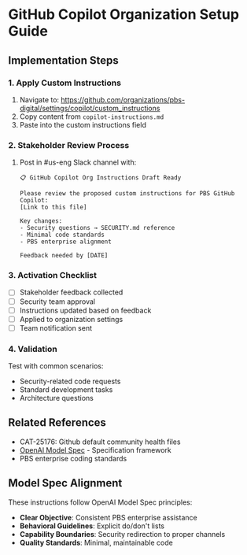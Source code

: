 # GitHub Copilot Organization Setup Guide

## Implementation Steps

### 1. Apply Custom Instructions
1. Navigate to: https://github.com/organizations/pbs-digital/settings/copilot/custom_instructions
2. Copy content from `copilot-instructions.md`
3. Paste into the custom instructions field

### 2. Stakeholder Review Process
1. Post in #us-eng Slack channel with:
   ```
   📋 GitHub Copilot Org Instructions Draft Ready
   
   Please review the proposed custom instructions for PBS GitHub Copilot:
   [Link to this file]
   
   Key changes:
   - Security questions → SECURITY.md reference
   - Minimal code standards
   - PBS enterprise alignment
   
   Feedback needed by [DATE]
   ```

### 3. Activation Checklist
- [ ] Stakeholder feedback collected
- [ ] Security team approval
- [ ] Instructions updated based on feedback
- [ ] Applied to organization settings
- [ ] Team notification sent

### 4. Validation
Test with common scenarios:
- Security-related code requests
- Standard development tasks
- Architecture questions

## Related References
- CAT-25176: Github default community health files
- [OpenAI Model Spec](https://github.com/openai/model_spec) - Specification framework
- PBS enterprise coding standards

## Model Spec Alignment
These instructions follow OpenAI Model Spec principles:
- **Clear Objective**: Consistent PBS enterprise assistance
- **Behavioral Guidelines**: Explicit do/don't lists
- **Capability Boundaries**: Security redirection to proper channels
- **Quality Standards**: Minimal, maintainable code